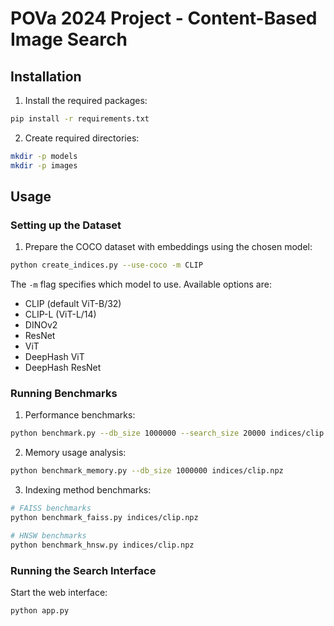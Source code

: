 # POVa 2024 Project - Content-Based Image Search

## Installation

1. Install the required packages:
```bash
pip install -r requirements.txt
```

2. Create required directories:
```bash
mkdir -p models
mkdir -p images
```

## Usage

### Setting up the Dataset

1. Prepare the COCO dataset with embeddings using the chosen model:
```bash
python create_indices.py --use-coco -m CLIP
```

The `-m` flag specifies which model to use. Available options are:
- CLIP (default ViT-B/32)
- CLIP-L (ViT-L/14)
- DINOv2
- ResNet
- ViT
- DeepHash ViT
- DeepHash ResNet

### Running Benchmarks

1. Performance benchmarks:
```bash
python benchmark.py --db_size 1000000 --search_size 20000 indices/clip.npz
```

2. Memory usage analysis:
```bash
python benchmark_memory.py --db_size 1000000 indices/clip.npz
```

3. Indexing method benchmarks:
```bash
# FAISS benchmarks
python benchmark_faiss.py indices/clip.npz

# HNSW benchmarks
python benchmark_hnsw.py indices/clip.npz
```

### Running the Search Interface

Start the web interface:
```bash
python app.py
```